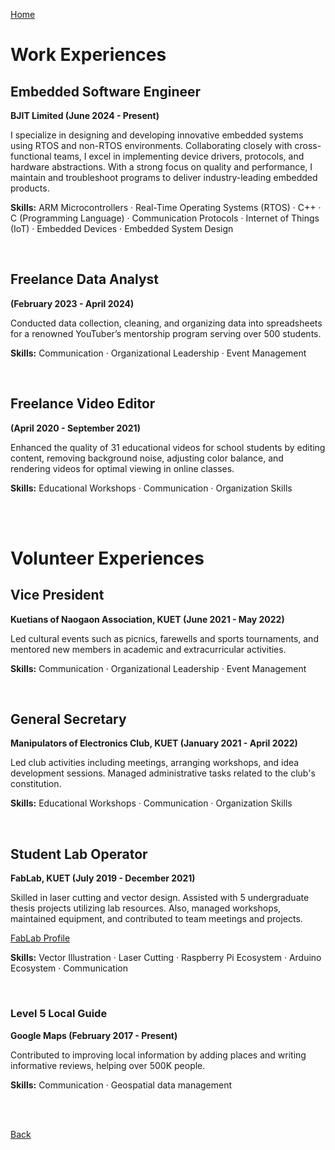 [Home](https://mustahsinfarhan.github.io/)
# Work Experiences
## Embedded Software Engineer
**BJIT Limited (June 2024 - Present)**

I specialize in designing and developing innovative embedded systems using RTOS and non-RTOS environments. Collaborating closely with cross-functional teams, I excel in implementing device drivers, protocols, and hardware abstractions. With a strong focus on quality and performance, I maintain and troubleshoot programs to deliver industry-leading embedded products.

**Skills:** ARM Microcontrollers · Real-Time Operating Systems (RTOS) · C++ · C (Programming Language) · Communication Protocols · Internet of Things (IoT) · Embedded Devices · Embedded System Design

<br>

## Freelance Data Analyst 
**(February 2023 - April 2024)**

Conducted data collection, cleaning, and organizing data into spreadsheets for a renowned YouTuber’s mentorship program serving over 500 students.

**Skills:** Communication · Organizational Leadership · Event Management

<br>

## Freelance Video Editor 
**(April 2020 - September 2021)**

Enhanced the quality of 31 educational videos for school students by editing content, removing background noise, adjusting color balance, and rendering videos for optimal viewing in online classes. 

**Skills:** Educational Workshops · Communication · Organization Skills

<br>
<br>


# Volunteer Experiences
## Vice President 
**Kuetians of Naogaon Association, KUET (June 2021 - May 2022)**

Led cultural events such as picnics, farewells and sports tournaments, and mentored new members in academic and extracurricular activities.

**Skills:** Communication · Organizational Leadership · Event Management

<br>

## General Secretary 
**Manipulators of Electronics Club, KUET (January 2021 - April 2022)**

Led club activities including meetings, arranging workshops, and idea development sessions. Managed administrative tasks related to the club's constitution. 

**Skills:** Educational Workshops · Communication · Organization Skills

<br>

## Student Lab Operator
**FabLab, KUET (July 2019 - December 2021)**

Skilled in laser cutting and vector design. Assisted with 5 undergraduate thesis projects utilizing lab resources. Also, managed workshops, maintained equipment, and contributed to team meetings and projects.

[FabLab Profile](https://www2.kuet.ac.bd/fablab/person/md-mustahsin-farhan-chowdhury/)

**Skills:** Vector Illustration · Laser Cutting · Raspberry Pi Ecosystem · Arduino Ecosystem · Communication

<br>

### Level 5 Local Guide
**Google Maps (February 2017 - Present)**

Contributed to improving local information by adding places and writing informative reviews, helping over 500K people.

**Skills:** Communication · Geospatial data management 

<br>
<br>

[Back](https://mustahsinfarhan.github.io/)

